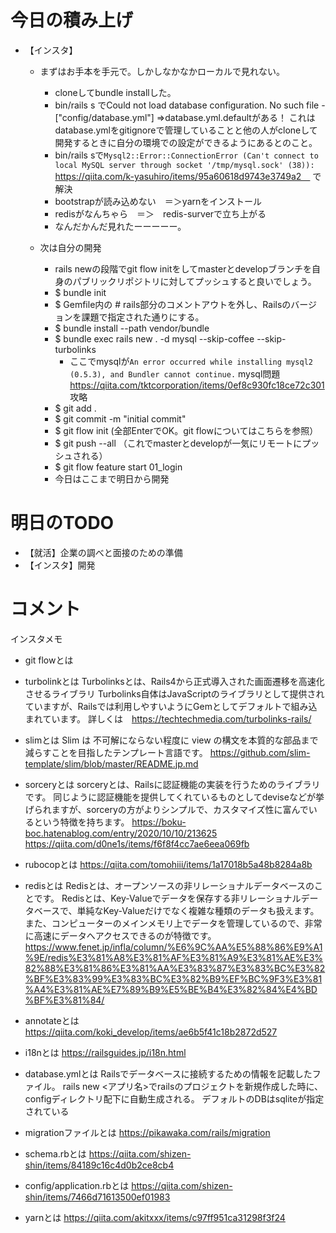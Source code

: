 # 今日の積み上げ
- 【インスタ】

  - まずはお手本を手元で。しかしなかなかローカルで見れない。
      - cloneしてbundle installした。
     - bin/rails s でCould not load database configuration. No such file - ["config/database.yml"]
      =>database.yml.defaultがある！
      これはdatabase.ymlをgitignoreで管理していることと他の人がcloneして開発するときに自分の環境での設定ができるようにあるとのこと。
     - bin/rails sで`Mysql2::Error::ConnectionError (Can't connect to local MySQL server through socket '/tmp/mysql.sock' (38)):`
       https://qiita.com/k-yasuhiro/items/95a60618d9743e3749a2　 で解決
     - bootstrapが読み込めない　＝＞yarnをインストール
     - redisがなんちゃら　＝＞　redis-surverで立ち上がる
     - なんだかんだ見れたーーーーー。

  - 次は自分の開発
    - rails newの段階でgit flow initをしてmasterとdevelopブランチを自身のパブリックリポジトリに対してプッシュすると良いでしょう。
    - $ bundle init
    - $ Gemfile内の # rails部分のコメントアウトを外し、Railsのバージョンを課題で指定された通りにする。
    - $ bundle install --path vendor/bundle
    - $ bundle exec rails new . -d mysql --skip-coffee --skip-turbolinks
      - ここでmysqlが`An error occurred while installing mysql2 (0.5.3), and Bundler cannot continue.`
        mysql問題　https://qiita.com/tktcorporation/items/0ef8c930fc18ce72c301 攻略
    - $ git add .
    - $ git commit -m "initial commit"
    - $ git flow init (全部EnterでOK。git flowについてはこちらを参照）
    - $ git push --all （これでmasterとdevelopが一気にリモートにプッシュされる）
    - $ git flow feature start 01_login
    - 今日はここまで明日から開発




# 明日のTODO
- 【就活】企業の調べと面接のための準備
- 【インスタ】開発

# コメント

インスタメモ
- git flowとは

- turbolinkとは
Turbolinksとは、Rails4から正式導入された画面遷移を高速化させるライブラリ
Turbolinks自体はJavaScriptのライブラリとして提供されていますが、Railsでは利用しやすいようにGemとしてデフォルトで組み込まれています。
詳しくは　https://techtechmedia.com/turbolinks-rails/

- slimとは
Slim は 不可解にならない程度に view の構文を本質的な部品まで減らすことを目指したテンプレート言語です。
https://github.com/slim-template/slim/blob/master/README.jp.md

- sorceryとは
sorceryとは、Railsに認証機能の実装を行うためのライブラリです。
同じように認証機能を提供してくれているものとしてdeviseなどが挙げられますが、sorceryの方がよりシンプルで、カスタマイズ性に富んでいるという特徴を持ちます。
https://boku-boc.hatenablog.com/entry/2020/10/10/213625
https://qiita.com/d0ne1s/items/f6f8f4cc7ae6eea069fb

- rubocopとは
https://qiita.com/tomohiii/items/1a17018b5a48b8284a8b

- redisとは
Redisとは、オープンソースの非リレーショナルデータベースのことです。
Redisとは、Key-Valueでデータを保存する非リレーショナルデータベースで、単純なKey-Valueだけでなく複雑な種類のデータも扱えます。
また、コンピューターのメインメモリ上でデータを管理しているので、非常に高速にデータへアクセスできるのが特徴です。
https://www.fenet.jp/infla/column/%E6%9C%AA%E5%88%86%E9%A1%9E/redis%E3%81%A8%E3%81%AF%E3%81%A9%E3%81%AE%E3%82%88%E3%81%86%E3%81%AA%E3%83%87%E3%83%BC%E3%82%BF%E3%83%99%E3%83%BC%E3%82%B9%EF%BC%9F3%E3%81%A4%E3%81%AE%E7%89%B9%E5%BE%B4%E3%82%84%E4%BD%BF%E3%81%84/

- annotateとは
https://qiita.com/koki_develop/items/ae6b5f41c18b2872d527

- i18nとは
https://railsguides.jp/i18n.html

- database.ymlとは
Railsでデータベースに接続するための情報を記載したファイル。
rails new <アプリ名>でrailsのプロジェクトを新規作成した時に、configディレクトリ配下に自動生成される。
デフォルトのDBはsqliteが指定されている

- migrationファイルとは
https://pikawaka.com/rails/migration

- schema.rbとは
https://qiita.com/shizen-shin/items/84189c16c4d0b2ce8cb4

- config/application.rbとは
https://qiita.com/shizen-shin/items/7466d71613500ef01983

- yarnとは
https://qiita.com/akitxxx/items/c97ff951ca31298f3f24
